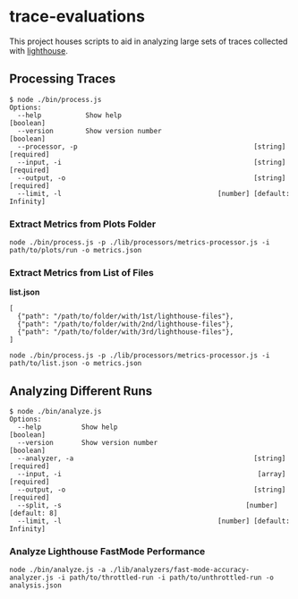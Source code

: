 # trace-evaluations

This project houses scripts to aid in analyzing large sets of traces collected with [lighthouse](https://github.com/GoogleChrome/lighthouse).

## Processing Traces

```
$ node ./bin/process.js
Options:
  --help           Show help                                           [boolean]
  --version        Show version number                                 [boolean]
  --processor, -p                                            [string] [required]
  --input, -i                                                [string] [required]
  --output, -o                                               [string] [required]
  --limit, -l                                       [number] [default: Infinity]
```

### Extract Metrics from Plots Folder

```
node ./bin/process.js -p ./lib/processors/metrics-processor.js -i path/to/plots/run -o metrics.json
```

### Extract Metrics from List of Files

**list.json**
```
[
  {"path": "/path/to/folder/with/1st/lighthouse-files"},
  {"path": "/path/to/folder/with/2nd/lighthouse-files"},
  {"path": "/path/to/folder/with/3rd/lighthouse-files"},
]
```

```
node ./bin/process.js -p ./lib/processors/metrics-processor.js -i path/to/list.json -o metrics.json
```

## Analyzing Different Runs

```
$ node ./bin/analyze.js
Options:
  --help          Show help                                            [boolean]
  --version       Show version number                                  [boolean]
  --analyzer, -a                                             [string] [required]
  --input, -i                                                 [array] [required]
  --output, -o                                               [string] [required]
  --split, -s                                              [number] [default: 8]
  --limit, -l                                       [number] [default: Infinity]
```

### Analyze Lighthouse FastMode Performance
```
node ./bin/analyze.js -a ./lib/analyzers/fast-mode-accuracy-analyzer.js -i path/to/throttled-run -i path/to/unthrottled-run -o analysis.json
```

